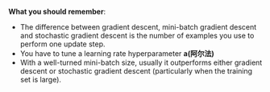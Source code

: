 **What you should remember**:
- The difference between gradient descent, mini-batch gradient descent and stochastic gradient descent is the number of examples you use to perform one update step.
- You have to tune a learning rate hyperparameter **a(阿尔法)**
- With a well-turned mini-batch size, usually it outperforms either gradient descent or stochastic gradient descent (particularly when the training set is large).
